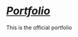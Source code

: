 
# <a href="https://github.com/DineEase23/Portfolio"><i>Portfolio</i></a>

This is the official portfolio
